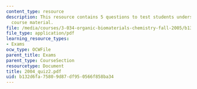 ```yaml
---
content_type: resource
description: This resource contains 5 questions to test students understanding of
  course material.
file: /media/courses/3-034-organic-biomaterials-chemistry-fall-2005/b132d6fa75809d87df950566f858ba34_2004_quiz2.pdf
file_type: application/pdf
learning_resource_types:
- Exams
ocw_type: OCWFile
parent_title: Exams
parent_type: CourseSection
resourcetype: Document
title: 2004_quiz2.pdf
uid: b132d6fa-7580-9d87-df95-0566f858ba34
---
```

